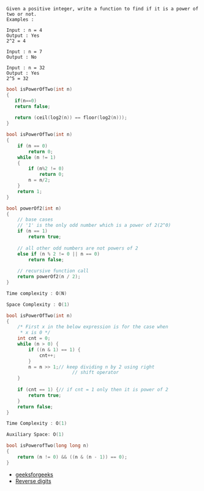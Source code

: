 ```
Given a positive integer, write a function to find if it is a power of two or not.
Examples : 

Input : n = 4
Output : Yes
2^2 = 4

Input : n = 7
Output : No

Input : n = 32
Output : Yes
2^5 = 32
```
```c++
bool isPowerOfTwo(int n)
{
   if(n==0)
   return false;
 
   return (ceil(log2(n)) == floor(log2(n)));
}
```
```c++
bool isPowerOfTwo(int n)
{
    if (n == 0)
        return 0;
    while (n != 1)
    {
        if (n%2 != 0)
            return 0;
        n = n/2;
    }
    return 1;
}
```
```c++
bool powerOf2(int n)
{
    // base cases
    // '1' is the only odd number which is a power of 2(2^0)
    if (n == 1)
        return true;
 
    // all other odd numbers are not powers of 2
    else if (n % 2 != 0 || n == 0)
        return false;
 
    // recursive function call
    return powerOf2(n / 2);
}
```
```c++
Time complexity : O(N)

Space Complexity : O(1)

bool isPowerOfTwo(int n)
{
    /* First x in the below expression is for the case when
     * x is 0 */
    int cnt = 0;
    while (n > 0) {
        if ((n & 1) == 1) {
            cnt++;
        }
        n = n >> 1;// keep dividing n by 2 using right
                        // shift operator
    }
 
    if (cnt == 1) {// if cnt = 1 only then it is power of 2
        return true;
    }
    return false;
}
```
```c++
Time Complexity : O(1) 

Auxiliary Space: O(1)

bool isPowerofTwo(long long n)
{
    return (n != 0) && ((n & (n - 1)) == 0);
}
```
- [geeksforgeeks](https://www.geeksforgeeks.org/program-to-find-whether-a-given-number-is-power-of-2/)
- [Reverse digits](https://practice.geeksforgeeks.org/problems/reverse-digit0316/1)
